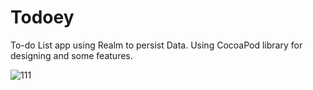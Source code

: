 # Todoey
To-do List app using Realm to persist Data. Using CocoaPod library for designing and some features.

![111](https://user-images.githubusercontent.com/43090951/53362633-a3ac2400-3908-11e9-8e76-0b04e6a6d870.gif)
